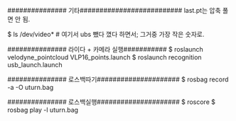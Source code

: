 ############### 기타##########################
last.pt는 압축 풀면 안 됨.

$ ls /dev/video*  # 여기서 ubs 뺐다 꼈다 하면서; 그거중 가장 작은 숫자로.


############### 라이다 + 카메라 실행###########
$ roslaunch velodyne_pointcloud VLP16_points.launch
$ roslaunch recognition usb_launch.launch

############### 로스백따기#####################
$ rosbag record -a -O uturn.bag

############### 로스백실행#####################
$ roscore
$ rosbag play -l uturn.bag
